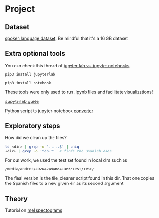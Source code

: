 # Project

## Dataset

[spoken language dataset](https://www.kaggle.com/datasets/toponowicz/spoken-language-identification?resource=download). Be mindful that it's a 16 GB dataset

## Extra optional tools

You can check this thread of [jupyter lab vs. jupyter notebooks](https://stackoverflow.com/questions/50982686/what-is-the-difference-between-jupyter-notebook-and-jupyterlab)
```shell
pip3 install jupyterlab
```

```shell
pip3 install notebook
```

These tools were only used to run .ipynb files and facilitate visualizations!

[Jupyterlab guide](https://jupyter.org/install)

Python script to jupyter-notebook [converter](https://laptrinhx.com/convert-python-script-to-jupyter-notebook-and-vice-versa-1653154340/)

## Exploratory steps

How did we clean up the files?

```bash
ls <dir> | grep -o '.....$' | uniq
<dir> | grep -o '^es.*'  # finds the spanish ones
```
For our work, we used the test set found in local dirs such as
```
/media/andres/2D2DA2454B8413B5/test/test/
```

The final version is the file\_cleaner script found in this dir. That one copies the Spanish files to a new given dir as its second argument

## Theory

Tutorial on [mel spectograms](https://medium.com/analytics-vidhya/understanding-the-mel-spectrogram-fca2afa2ce53)

